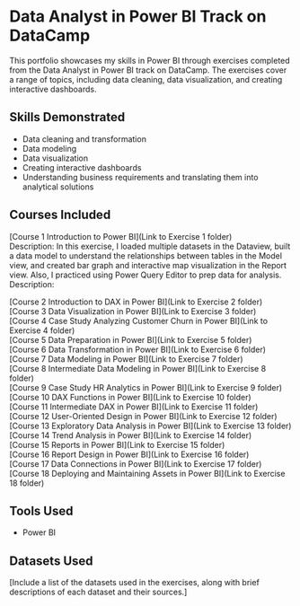 # Data Analyst in Power BI Track on DataCamp

This portfolio showcases my skills in Power BI through exercises completed from the Data Analyst in Power BI track on DataCamp. The exercises cover a range of topics, including data cleaning, data visualization, and creating interactive dashboards.

## Skills Demonstrated
- Data cleaning and transformation
- Data modeling
- Data visualization
- Creating interactive dashboards
- Understanding business requirements and translating them into analytical solutions

## Courses Included

[Course 1 Introduction to Power BI](Link to Exercise 1 folder)<br>
Description: In this exercise, I loaded multiple datasets in the Dataview, built a data model to understand the relationships between tables in the Model view, and created bar graph and interactive map visualization in the Report view. Also, I practiced using Power Query Editor to prep data for analysis.<br>
Description:<br>

[Course 2 Introduction to DAX in Power BI](Link to Exercise 2 folder)<br>
[Course 3 Data Visualization in Power BI](Link to Exercise 3 folder)<br>
[Course 4 Case Study Analyzing Customer Churn in Power BI](Link to Exercise 4 folder)<br>
[Course 5 Data Preparation in Power BI](Link to Exercise 5 folder)<br>
[Course 6 Data Transformation in Power BI](Link to Exercise 6 folder)<br>
[Course 7 Data Modeling in Power BI](Link to Exercise 7 folder)<br>
[Course 8 Intermediate Data Modeling in Power BI](Link to Exercise 8 folder)<br>
[Course 9 Case Study HR Analytics in Power BI](Link to Exercise 9 folder)<br>
[Course 10 DAX Functions in Power BI](Link to Exercise 10 folder)<br>
[Course 11 Intermediate DAX in Power BI](Link to Exercise 11 folder)<br>
[Course 12 User-Oriented Design in Power BI](Link to Exercise 12 folder)<br>
[Course 13 Exploratory Data Analysis in Power BI](Link to Exercise 13 folder)<br>
[Course 14 Trend Analysis in Power BI](Link to Exercise 14 folder)<br>
[Course 15 Reports in Power BI](Link to Exercise 15 folder)<br>
[Course 16 Report Design in Power BI](Link to Exercise 16 folder)<br>
[Course 17 Data Connections in Power BI](Link to Exercise 17 folder)<br>
[Course 18 Deploying and Maintaining Assets in Power BI](Link to Exercise 18 folder)<br>

## Tools Used
- Power BI

## Datasets Used
[Include a list of the datasets used in the exercises, along with brief descriptions of each dataset and their sources.]

